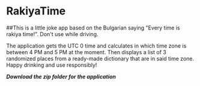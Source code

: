 # RakiyaTime

##This is a little joke app based on the Bulgarian saying "Every time is rakiya time!". Don't use while driving.

The application gets the UTC 0 time and calculates in which time zone is between 4 PM and 5 PM at the moment.
Then displays a list of 3 randomized places from a ready-made dictionary that are in said time zone.
Happy drinking and use responsibly!

**_Download the zip folder for the application_**
